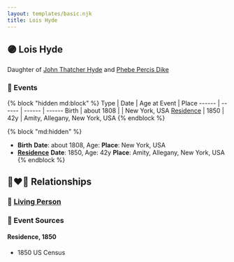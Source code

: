 ```yaml
---
layout: templates/basic.njk
title: Lois Hyde
---
```

## 🟣 Lois Hyde

Daughter of [John Thatcher Hyde](/people/3/3310224) and [Phebe Percis Dike](/people/4/41577072)

### 📆 Events

{% block "hidden md:block" %}
Type | Date | Age at Event | Place
------ | ------ | ------ | ------
Birth | about 1808 |  | New York, USA
[Residence](#event-event-0) | 1850 | 42y | Amity, Allegany, New York, USA
{% endblock %}

{% block "md:hidden" %}
- **Birth**
**Date**: about 1808, Age:
**Place**: New York, USA
- **[Residence](#event-event-0)**
**Date**: 1850, Age: 42y
**Place**: Amity, Allegany, New York, USA
{% endblock %}

## 👩‍❤️‍👨 Relationships

### 🔵 [Living Person](/people/2/22782072)

### 📰 Event Sources

#### <a id="event-event-0"></a> Residence, 1850
* 1850 US Census
